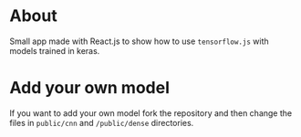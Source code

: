 # About

Small app made with React.js to show how to use `tensorflow.js` with models trained in keras.

# Add your own model
If you want to add your own model fork the repository and then change the files in `public/cnn` and `/public/dense` directories.
